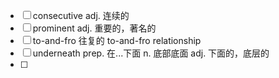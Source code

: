 - [ ] consecutive adj. 连续的
- [ ] prominent adj. 重要的，著名的
- [ ] to-and-fro 往复的 to-and-fro relationship
- [ ] underneath  prep. 在...下面    n. 底部底面  adj. 下面的，底层的
- [ ] 